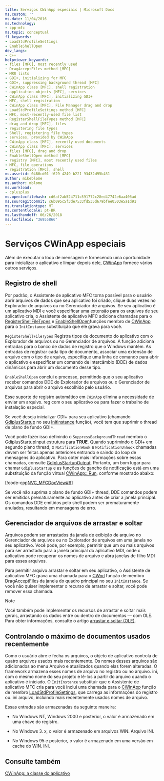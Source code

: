 ```yaml
---
title: Serviços CWinApp especiais | Microsoft Docs
ms.custom: ''
ms.date: 11/04/2016
ms.technology:
- cpp-mfc
ms.topic: conceptual
f1_keywords:
- LoadStdProfileSettings
- EnableShellOpen
dev_langs:
- C++
helpviewer_keywords:
- files [MFC], most recently used
- DragAcceptFiles method [MFC]
- MRU lists
- GDI+, initializing for MFC
- GDI+, suppressing background thread [MFC]
- CWinApp class [MFC], shell registration
- application objects [MFC], services
- CWinApp class [MFC], initializing GDI+
- MFC, shell registration
- CWinApp class [MFC], File Manager drag and drop
- LoadStdProfileSettings method [MFC]
- MFC, most-recently-used file list
- RegisterShellFileTypes method [MFC]
- drag and drop [MFC], files
- registering file types
- Shell, registering file types
- services, provided by CWinApp
- CWinApp class [MFC], recently used documents
- CWinApp class [MFC], services
- files [MFC], drag and drop
- EnableShellOpen method [MFC]
- registry [MFC], most recently used files
- MFC, file operations
- registration [MFC], shell
ms.assetid: 0480cd01-f629-4249-b221-93432d95b431
author: mikeblome
ms.author: mblome
ms.workload:
- cplusplus
ms.openlocfilehash: cd6af2ab524711c591772c28ed47742e6aa406ad
ms.sourcegitcommit: c6b095c5f3de7533fd535d679bfee0503e5a1d91
ms.translationtype: MT
ms.contentlocale: pt-BR
ms.lasthandoff: 06/26/2018
ms.locfileid: "36955866"
---
```

# <a name="special-cwinapp-services"></a>Serviços CWinApp especiais
Além de executar o loop de mensagem e fornecendo uma oportunidade para inicializar o aplicativo e limpar depois dele, [CWinApp](../mfc/reference/cwinapp-class.md) fornece vários outros serviços.  
  
##  <a name="_core_shell_registration"></a> Registro de shell  
 Por padrão, o Assistente de aplicativo MFC torna possível para o usuário abrir arquivos de dados que seu aplicativo foi criado, clique duas vezes no Explorador de arquivos ou no Gerenciador de arquivos. Se seu aplicativo é um aplicativo MDI e você especificar uma extensão para os arquivos de seu aplicativo cria, o Assistente de aplicativo MFC adiciona chamadas para o [RegisterShellFileTypes](../mfc/reference/cwinapp-class.md#registershellfiletypes) e [EnableShellOpen](../mfc/reference/cwinapp-class.md#enableshellopen)funções membro de [CWinApp](../mfc/reference/cwinapp-class.md) para o `InitInstance` substituição que ele grava para você.  
  
 `RegisterShellFileTypes` Registra tipos de documento do aplicativo com o Explorador de arquivos ou no Gerenciador de arquivos. A função adiciona entradas para o banco de dados de registro que o Windows mantém. As entradas de registrar cada tipo de documento, associar uma extensão de arquivo com o tipo de arquivo, especifique uma linha de comando para abrir o aplicativo e especificar um comando de intercâmbio (DDE) de dados dinâmicos para abrir um documento desse tipo.  
  
 `EnableShellOpen` conclui o processo, permitindo que o seu aplicativo receber comandos DDE do Explorador de arquivos ou o Gerenciador de arquivos para abrir o arquivo escolhido pelo usuário.  
  
 Esse suporte de registro automático em `CWinApp` elimina a necessidade de enviar um arquivo. reg com o seu aplicativo ou para fazer o trabalho de instalação especial.  
  
 Se você deseja inicializar GDI+ para seu aplicativo (chamando [GdiplusStartup](https://msdn.microsoft.com/library/ms534077) no seu [InitInstance](../mfc/reference/cwinapp-class.md#initinstance) função), você tem que suprimir o thread de plano de fundo GDI+.  
  
 Você pode fazer isso definindo o `SuppressBackgroundThread` membro o [GdiplusStartupInput](https://msdn.microsoft.com/library/ms534067) estrutura para **TRUE**. Quando suprimindo o GDI+ em segundo plano thread, o `NotificationHook` e `NotificationUnhook` chamadas devem ser feitas apenas anteriores entrando e saindo do loop de mensagens do aplicativo. Para obter mais informações sobre essas chamadas, consulte [GdiplusStartupOutput](https://msdn.microsoft.com/library/ms534068). Portanto, um bom lugar para chamar `GdiplusStartup` e as funções de gancho de notificação está em uma substituição da função virtual [CWinApp:: Run](../mfc/reference/cwinapp-class.md#run), conforme mostrado abaixo:  
  
 [!code-cpp[NVC_MFCDocView#6](../mfc/codesnippet/cpp/special-cwinapp-services_1.cpp)]  
  
 Se você não suprima o plano de fundo GDI+ thread, DDE comandos podem ser emitidos prematuramente ao aplicativo antes de criar a janela principal. Os comandos DDE emitidos pelo shell podem ser prematuramente anulados, resultando em mensagens de erro.  
  
##  <a name="_core_file_manager_drag_and_drop"></a> Gerenciador de arquivos de arrastar e soltar  
 Arquivos podem ser arrastados da janela de exibição de arquivo no Gerenciador de arquivos ou no Explorador de arquivos em uma janela no seu aplicativo. Você pode, por exemplo, permitir que um ou mais arquivos para ser arrastado para a janela principal do aplicativo MDI, onde o aplicativo pode recuperar os nomes de arquivo e abra janelas de filho MDI para esses arquivos.  
  
 Para permitir arquivo arrastar e soltar em seu aplicativo, o Assistente de aplicativo MFC grava uma chamada para o [CWnd](../mfc/reference/cwnd-class.md) função de membro [DragAcceptFiles](../mfc/reference/cwnd-class.md#dragacceptfiles) da janela do quadro principal no seu `InitInstance`. Se você não quiser implementar o recurso de arrastar e soltar, você pode remover essa chamada.  
  
> [!NOTE]
>  Você também pode implementar os recursos de arrastar e soltar mais gerais, arrastando os dados entre ou dentro de documentos — com OLE. Para obter informações, consulte o artigo [arrastar e soltar (OLE)](../mfc/drag-and-drop-ole.md).  
  
##  <a name="_core_keeping_track_of_the_most_recently_used_documents"></a> Controlando o máximo de documentos usados recentemente  
 Como o usuário abre e fecha os arquivos, o objeto de aplicativo controla de quatro arquivos usados mais recentemente. Os nomes desses arquivos são adicionados ao menu Arquivo e atualizados quando elas forem alteradas. O framework armazena esses nomes de arquivo no registro ou no arquivo. ini, com o mesmo nome do seu projeto e lê-los a partir do arquivo quando o aplicativo é iniciado. O `InitInstance` substituir que o Assistente de aplicativo MFC cria para você inclui uma chamada para o [CWinApp](../mfc/reference/cwinapp-class.md) função de membro [LoadStdProfileSettings](../mfc/reference/cwinapp-class.md#loadstdprofilesettings), que carrega as informações do registro ou. ini arquivo, incluindo mais recentemente usados nomes de arquivo.  
  
 Essas entradas são armazenadas da seguinte maneira:  
  
-   No Windows NT, Windows 2000 e posterior, o valor é armazenado em uma chave do registro.  
  
-   No Windows 3. x, o valor é armazenado em arquivos WIN. Arquivo INI.  
  
-   No Windows 95 e posterior, o valor é armazenado em uma versão em cache do WIN. INI.  
  
## <a name="see-also"></a>Consulte também  
 [CWinApp: a classe do aplicativo](../mfc/cwinapp-the-application-class.md)